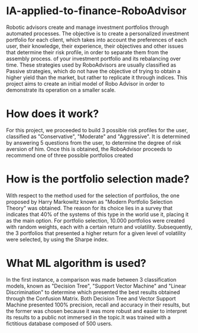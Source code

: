 # IA-applied-to-finance-RoboAdvisor

Robotic advisors create and manage investment portfolios through automated processes. The objective is to create a personalized investment portfolio for each client, which takes into account the preferences of each user, their knowledge, their experience, their objectives and other issues that determine their risk profile, in order to separate them from the assembly process. of your investment portfolio and its rebalancing over time. These strategies used by RoboAdvisors are usually classified as Passive strategies, which do not have the objective of trying to obtain a higher yield than the market, but rather to replicate it through indices.
This project aims to create an initial model of Robo Advisor in order to demonstrate its operation on a smaller scale.


# How does it work?
For this project, we proceeded to build 3 possible risk profiles for the user, classified as "Conservative", "Moderate" and "Aggressive". It is determined by answering 5 questions from the user, to determine the degree of risk aversion of him. Once this is obtained, the RoboAdvisor proceeds to recommend one of three possible portfolios created

# How is the portfolio selection made?
With respect to the method used for the selection of portfolios, the one proposed by Harry Markowitz known as "Modern Portfolio Selection Theory" was obtained. The reason for its choice lies in a survey that indicates that 40% of the systems of this type in the world use it, placing it as the main option.
For portfolio selection, 10.000 portfolios were created with random weights, each with a certain return and volatility. Subsequently, the 3 portfolios that presented a higher return for a given level of volatility were selected, by using the Sharpe index.

# What ML algorithm is used?
In the first instance, a comparison was made between 3 classification models, known as "Decision Tree", "Support Vector Machine" and "Linear Discrimination" to determine which presented the best results obtained through the Confusion Matrix. Both Decision Tree and Vector Support Machine presented 100% precision, recall and accuracy in their results, but the former was chosen because it was more robust and easier to interpret its results to a public not immersed in the topic.It was trained with a fictitious database composed of 500 users.


